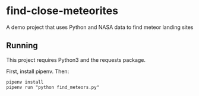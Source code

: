 # find-close-meteorites
A demo project that uses Python and NASA data to find meteor landing sites

## Running

This project requires Python3 and the requests package.

First, install pipenv. Then:

```
pipenv install
pipenv run "python find_meteors.py"
```
